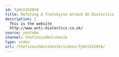 ```yaml
---
id: TyHiVihI0t8
title: Refuting A Trotskyite Attack On Dialectics
description: |
  This is the website
  http://www.anti-dialectics.co.uk/
source: youtube
channel: thefinnishbolshevik
type: video
url: /thefinnishbolshevik/videos/TyHiVihI0t8/
---
```

